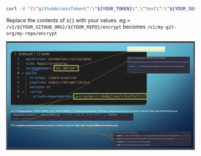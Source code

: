 ```bash
curl -d "{\"githubAccessToken\":\"${YOUR_TOKEN}\",\"text\":\"${YOUR_SECRET}\"}" -H 'Content-Type: application/json' -X POST https://adopter-service-prod.dal1a.cirrus.ibm.com/v1/${YOUR_GITHUB_ORG}/${YOUR_REPO}/encrypt
```

Replace the contents of `${}` with your values. eg.= `/v1/${YOUR_GITHUB_ORG}/${YOUR_REPO}/encrypt` becomes `/v1/my-git-org/my-repo/encrypt`

![Credentials Encrypt](../images/credentials_encrypt.png)
